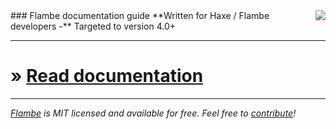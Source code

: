 <img src="http://help.stroep.nl/flambe/flambe.png" align="right"/>
### Flambe documentation guide
**Written for Haxe / Flambe developers -**  Targeted to version 4.0+  

---

# » [Read documentation](https://github.com/markknol/flambe-guide/wiki)  



---


_[Flambe](https://github.com/aduros/flambe) is MIT licensed and available for free. Feel free to [contribute](https://github.com/aduros/flambe/pulls)!_
